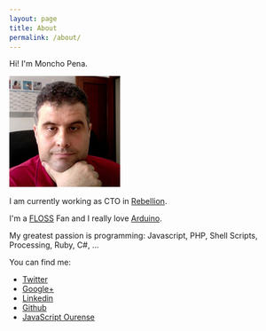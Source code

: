 ```yaml
---
layout: page
title: About
permalink: /about/
---
```


Hi! I'm Moncho Pena.

![moncho photo]

I am currently working as CTO in [Rebellion][rebellion].

I'm a [FLOSS][floss] Fan and I really love [Arduino][arduino].

My greatest passion is programming: Javascript, PHP, Shell Scripts, Processing, Ruby, C#, ...

You can find me:

- [Twitter][twitter]
- [Google+][gplus]
- [Linkedin][linkedin]
- [Github][github]
- [JavaScript Ourense][jsourense]

[moncho photo]: /attachments/moncho.jpg "Moncho Pena Profile Photo"
[inforede]: http://inforede.es
[chaxpert main]: https://chaxpert.com
[agasol]: http://www.agasol.org/
[asolif]: http://www.asolif.es/
[floss]: http://en.wikipedia.org/wiki/Free_and_open_source_software
[arduino]: http://www.arduino.cc/
[chaxpert]: https://community.chaxpert.net/en_US/u/59/moncho-pena
[twitter]: https://twitter.com/#!/monchopena
[gplus]: https://plus.google.com/118005874602757929752
[linkedin]: http://www.linkedin.com/in/ramonpena
[codigo]: https://codigo.co.uk
[rebellion]: https://rebellionpay.com/
[github]: https://github.com/monchopena
[jsourense]: http://ourense.javascript.gal/